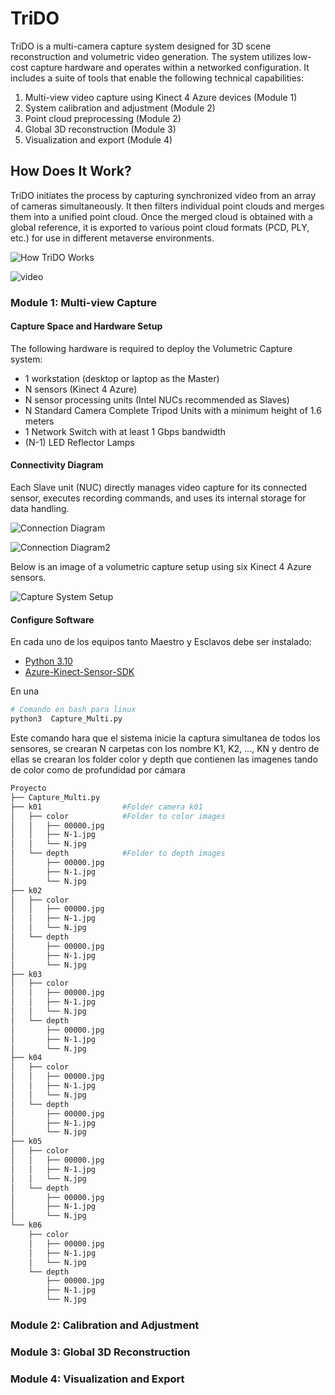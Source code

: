 # TriDO

TriDO is a multi-camera capture system designed for 3D scene reconstruction and volumetric video generation. The system utilizes low-cost capture hardware and operates within a networked configuration. It includes a suite of tools that enable the following technical capabilities:

1. Multi-view video capture using Kinect 4 Azure devices (Module 1)
2. System calibration and adjustment (Module 2)
3. Point cloud preprocessing (Module 2)
4. Global 3D reconstruction (Module 3)
5. Visualization and export (Module 4)

## How Does It Work?

TriDO initiates the process by capturing synchronized video from an array of cameras simultaneously. It then filters individual point clouds and merges them into a unified point cloud. Once the merged cloud is obtained with a global reference, it is exported to various point cloud formats (PCD, PLY, etc.) for use in different metaverse environments.

![How TriDO Works](./assets/how_to_work.png)

![video](./assets/play_recording_andres.gif)


### Module 1: Multi-view Capture

#### Capture Space and Hardware Setup

The following hardware is required to deploy the Volumetric Capture system:

- 1 workstation (desktop or laptop as the Master)
- N sensors (Kinect 4 Azure)
- N sensor processing units (Intel NUCs recommended as Slaves)
- N Standard Camera Complete Tripod Units with a minimum height of 1.6 meters
- 1 Network Switch with at least 1 Gbps bandwidth
- (N-1) LED Reflector Lamps

#### Connectivity Diagram

Each Slave unit (NUC) directly manages video capture for its connected sensor, executes recording commands, and uses its internal storage for data handling.

![Connection Diagram](./assets/connection_diagram.png)

![Connection Diagram2](./assets/connection_diagram2.png)

Below is an image of a volumetric capture setup using six Kinect 4 Azure sensors.

![Capture System Setup](./assets/capture_system.png)

#### Configure Software
En cada uno de los equipos tanto Maestro y Esclavos debe ser instalado:
* [Python 3.10](https://www.python.org/downloads/release/python-3100/)
* [Azure-Kinect-Sensor-SDK](https://github.com/microsoft/Azure-Kinect-Sensor-SDK/tree/develop)

En una 

```bash
# Comando en bash para linux
python3  Capture_Multi.py
```
Este comando hara que el sistema inicie la captura simultanea de todos los sensores, se crearan N carpetas con los nombre K1, K2, ..., KN y dentro de ellas se crearan los folder color y depth que contienen las imagenes tando de color como de profundidad por cámara

```bash
Proyecto
├── Capture_Multi.py
├── k01                  #Folder camera k01           
│   ├── color            #Folder to color images 
│   │   ├── 00000.jpg   
│   │   ├── N-1.jpg    
│   │   └── N.jpg       
│   └── depth            #Folder to depth images
│       ├── 00000.jpg   
│       ├── N-1.jpg    
│       └── N.jpg        
├── k02                             
│   ├── color
│   │   ├── 00000.jpg   
│   │   ├── N-1.jpg    
│   │   └── N.jpg
│   └── depth
│       ├── 00000.jpg   
│       ├── N-1.jpg    
│       └── N.jpg
├── k03                             
│   ├── color
│   │   ├── 00000.jpg   
│   │   ├── N-1.jpg    
│   │   └── N.jpg
│   └── depth
│       ├── 00000.jpg   
│       ├── N-1.jpg    
│       └── N.jpg
├── k04                             
│   ├── color
│   │   ├── 00000.jpg   
│   │   ├── N-1.jpg    
│   │   └── N.jpg
│   └── depth
│       ├── 00000.jpg   
│       ├── N-1.jpg    
│       └── N.jpg
├── k05                             
│   ├── color
│   │   ├── 00000.jpg   
│   │   ├── N-1.jpg    
│   │   └── N.jpg
│   └── depth
│       ├── 00000.jpg   
│       ├── N-1.jpg    
│       └── N.jpg
└── k06                             
    ├── color
    │   ├── 00000.jpg   
    │   ├── N-1.jpg    
    │   └── N.jpg
    └── depth
        ├── 00000.jpg   
        ├── N-1.jpg    
        └── N.jpg
```
### Module 2: Calibration and Adjustment

### Module 3: Global 3D Reconstruction

### Module 4: Visualization and Export



